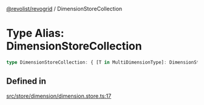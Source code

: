[@revolist/revogrid](README.md) / DimensionStoreCollection

# Type Alias: DimensionStoreCollection

```ts
type DimensionStoreCollection: { [T in MultiDimensionType]: DimensionStore };
```

## Defined in

[src/store/dimension/dimension.store.ts:17](https://github.com/revolist/revogrid/blob/b7bc91178b5b059b1432f9bb6ddbfab652d2c8cf/src/store/dimension/dimension.store.ts#L17)
